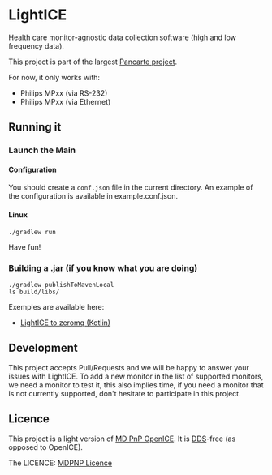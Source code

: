 # LightICE

Health care monitor-agnostic data collection software (high and low frequency data).

This project is part of the largest [Pancarte project](https://pancarte.eds.ovh).

For now, it only works with:

* Philips MPxx (via RS-232)
* Philips MPxx (via Ethernet)

## Running it

### Launch the Main 

#### Configuration

You should create a `conf.json` file in the current directory. An example of the configuration is available in example.conf.json.

#### Linux

```commandline
./gradlew run
```

Have fun!

### Building a .jar (if you know what you are doing)


```commandline
./gradlew publishToMavenLocal
ls build/libs/
```

Exemples are available here:

* [LightICE to zeromq (Kotlin)](https://github.com/jaj42/IntelliPhynet)


## Development

This project accepts Pull/Requests and we will be happy to answer your issues with LightICE.
To add a new monitor in the list of supported monitors, we need a monitor to test it, this also implies time, if you need a monitor that is not currently supported, don't hesitate to participate in this project.

## Licence

This project is a light version of [MD PnP OpenICE](https://github.com/mdpnp/mdpnp).
It is [DDS](https://en.wikipedia.org/wiki/Data_Distribution_Service)-free (as opposed to OpenICE).

The LICENCE: [MDPNP Licence](MDPNP_LICENCE)
